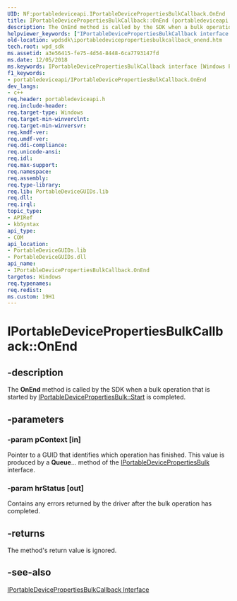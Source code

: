 ```yaml
---
UID: NF:portabledeviceapi.IPortableDevicePropertiesBulkCallback.OnEnd
title: IPortableDevicePropertiesBulkCallback::OnEnd (portabledeviceapi.h)
description: The OnEnd method is called by the SDK when a bulk operation that is started by IPortableDevicePropertiesBulk::Start is completed.helpviewer_keywords: ["IPortableDevicePropertiesBulkCallback interface [Windows Portable Devices SDK]","OnEnd method","IPortableDevicePropertiesBulkCallback.OnEnd","IPortableDevicePropertiesBulkCallback::OnEnd","IPortableDevicePropertiesBulkCallbackOnEnd","OnEnd","OnEnd method [Windows Portable Devices SDK]","OnEnd method [Windows Portable Devices SDK]","IPortableDevicePropertiesBulkCallback interface","portabledeviceapi/IPortableDevicePropertiesBulkCallback::OnEnd","wpdsdk.iportabledevicepropertiesbulkcallback_onend"]
old-location: wpdsdk\iportabledevicepropertiesbulkcallback_onend.htm
tech.root: wpd_sdk
ms.assetid: a3e56415-fe75-4d54-8448-6ca7793147fd
ms.date: 12/05/2018
ms.keywords: IPortableDevicePropertiesBulkCallback interface [Windows Portable Devices SDK],OnEnd method, IPortableDevicePropertiesBulkCallback.OnEnd, IPortableDevicePropertiesBulkCallback::OnEnd, IPortableDevicePropertiesBulkCallbackOnEnd, OnEnd, OnEnd method [Windows Portable Devices SDK], OnEnd method [Windows Portable Devices SDK],IPortableDevicePropertiesBulkCallback interface, portabledeviceapi/IPortableDevicePropertiesBulkCallback::OnEnd, wpdsdk.iportabledevicepropertiesbulkcallback_onend
f1_keywords:
- portabledeviceapi/IPortableDevicePropertiesBulkCallback.OnEnd
dev_langs:
- c++
req.header: portabledeviceapi.h
req.include-header: 
req.target-type: Windows
req.target-min-winverclnt: 
req.target-min-winversvr: 
req.kmdf-ver: 
req.umdf-ver: 
req.ddi-compliance: 
req.unicode-ansi: 
req.idl: 
req.max-support: 
req.namespace: 
req.assembly: 
req.type-library: 
req.lib: PortableDeviceGUIDs.lib
req.dll: 
req.irql: 
topic_type:
- APIRef
- kbSyntax
api_type:
- COM
api_location:
- PortableDeviceGUIDs.lib
- PortableDeviceGUIDs.dll
api_name:
- IPortableDevicePropertiesBulkCallback.OnEnd
targetos: Windows
req.typenames: 
req.redist: 
ms.custom: 19H1
---
```


# IPortableDevicePropertiesBulkCallback::OnEnd


## -description



The <b>OnEnd</b> method is called by the SDK when a bulk operation that is started by <a href="https://docs.microsoft.com/windows/desktop/api/portabledeviceapi/nf-portabledeviceapi-iportabledevicepropertiesbulk-start">IPortableDevicePropertiesBulk::Start</a> is completed.




## -parameters




### -param pContext [in]

Pointer to a GUID that identifies which operation has finished. This value is produced by a <b>Queue</b>... method of the <a href="https://docs.microsoft.com/windows/desktop/api/portabledeviceapi/nn-portabledeviceapi-iportabledevicepropertiesbulk">IPortableDevicePropertiesBulk</a> interface.


### -param hrStatus [out]

Contains any errors returned by the driver after the bulk operation has completed.


## -returns



The method's return value is ignored.




## -see-also




<a href="https://docs.microsoft.com/windows/desktop/api/portabledeviceapi/nn-portabledeviceapi-iportabledevicepropertiesbulkcallback">IPortableDevicePropertiesBulkCallback Interface</a>
 

 

